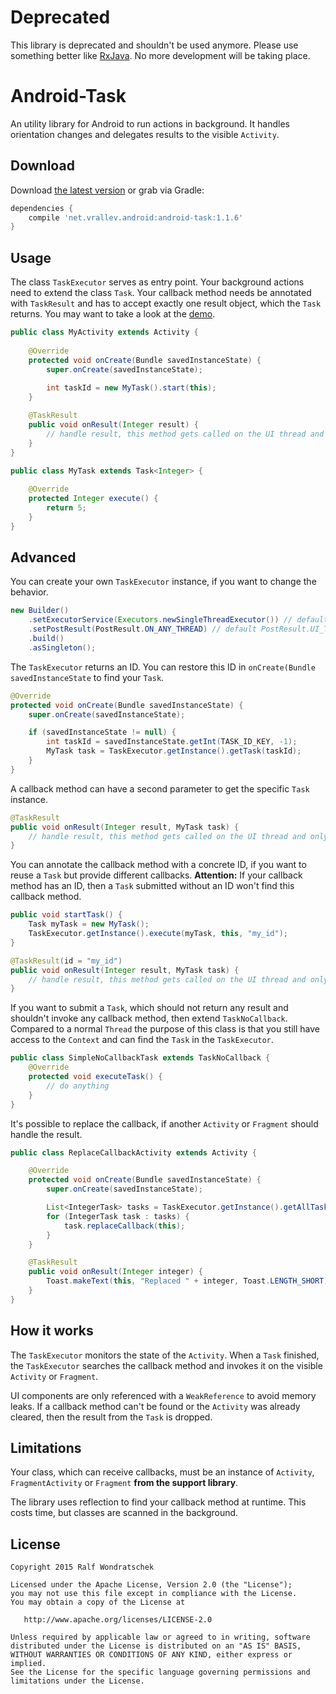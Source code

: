 # Deprecated

This library is deprecated and shouldn't be used anymore. Please use something better like [RxJava](https://github.com/ReactiveX/RxJava). No more development will be taking place.

Android-Task
============

An utility library for Android to run actions in background. It handles orientation changes and delegates results to the visible `Activity`.

Download
--------

Download [the latest version][1] or grab via Gradle:

```groovy
dependencies {
    compile 'net.vrallev.android:android-task:1.1.6'
}
```

Usage
-----

The class `TaskExecutor` serves as entry point. Your background actions need to extend the class `Task`. Your callback method needs be annotated with `TaskResult` and has to accept exactly one result object, which the `Task` returns. You may want to take a look at the [demo][2].

```java
public class MyActivity extends Activity {
	
	@Override
	protected void onCreate(Bundle savedInstanceState) {
		super.onCreate(savedInstanceState);
		
		int taskId = new MyTask().start(this);
	}

	@TaskResult
	public void onResult(Integer result) {
		// handle result, this method gets called on the UI thread and only if the activity is visible
	}
}

public class MyTask extends Task<Integer> {
	
	@Override
	protected Integer execute() {
		return 5;
	}
}
```

Advanced
--------

You can create your own `TaskExecutor` instance, if you want to change the behavior. 

```java
new Builder()
	.setExecutorService(Executors.newSingleThreadExecutor()) // default CachedThreadPool
	.setPostResult(PostResult.ON_ANY_THREAD) // default PostResult.UI_THREAD
	.build()
	.asSingleton();
```

The `TaskExecutor` returns an ID. You can restore this ID in `onCreate(Bundle savedInstanceState` to find your `Task`.

```java
@Override
protected void onCreate(Bundle savedInstanceState) {
    super.onCreate(savedInstanceState);

    if (savedInstanceState != null) {
        int taskId = savedInstanceState.getInt(TASK_ID_KEY, -1);
        MyTask task = TaskExecutor.getInstance().getTask(taskId);
    }
}
```

A callback method can have a second parameter to get the specific `Task` instance.

```java
@TaskResult
public void onResult(Integer result, MyTask task) {
	// handle result, this method gets called on the UI thread and only if the activity is visible
}
```

You can annotate the callback method with a concrete ID, if you want to reuse a `Task` but provide different callbacks. **Attention:** If your callback method has an ID, then a `Task` submitted without an ID won't find this callback method.

```java
public void startTask() {
	Task myTask = new MyTask();
	TaskExecutor.getInstance().execute(myTask, this, "my_id");
}

@TaskResult(id = "my_id")
public void onResult(Integer result, MyTask task) {
	// handle result, this method gets called on the UI thread and only if the activity is visible
}
```

If you want to submit a `Task`, which should not return any result and shouldn't invoke any callback method, then extend `TaskNoCallback`. Compared to a normal `Thread` the purpose of this class is that you still have access to the `Context` and can find the `Task` in the `TaskExecutor`.

```java
public class SimpleNoCallbackTask extends TaskNoCallback {
    @Override
    protected void executeTask() {
        // do anything
    }
}
```

It's possible to replace the callback, if another `Activity` or `Fragment` should handle the result.

```java
public class ReplaceCallbackActivity extends Activity {

    @Override
    protected void onCreate(Bundle savedInstanceState) {
        super.onCreate(savedInstanceState);

        List<IntegerTask> tasks = TaskExecutor.getInstance().getAllTasks(IntegerTask.class);
        for (IntegerTask task : tasks) {
            task.replaceCallback(this);
        }
    }

    @TaskResult
    public void onResult(Integer integer) {
        Toast.makeText(this, "Replaced " + integer, Toast.LENGTH_SHORT).show();
    }
}
```

How it works
------------

The `TaskExecutor` monitors the state of the `Activity`. When a `Task` finished, the `TaskExecutor` searches the callback method and invokes it on the visible `Activity` or `Fragment`. 

UI components are only referenced with a `WeakReference` to avoid memory leaks. If a callback method can't be found or the `Activity` was already cleared, then the result from the `Task` is dropped.

Limitations
-----------

Your class, which can receive callbacks, must be an instance of `Activity`, `FragmentActivity` or `Fragment` **from the support library**.

The library uses reflection to find your callback method at runtime. This costs time, but classes are scanned in the background.



License
-------

    Copyright 2015 Ralf Wondratschek

    Licensed under the Apache License, Version 2.0 (the "License");
    you may not use this file except in compliance with the License.
    You may obtain a copy of the License at

       http://www.apache.org/licenses/LICENSE-2.0

    Unless required by applicable law or agreed to in writing, software
    distributed under the License is distributed on an "AS IS" BASIS,
    WITHOUT WARRANTIES OR CONDITIONS OF ANY KIND, either express or implied.
    See the License for the specific language governing permissions and
    limitations under the License.


[1]: http://search.maven.org/#search|gav|1|g:"net.vrallev.android"%20AND%20a:"android-task"
[2]: https://github.com/vRallev/SQRL-Protocol/tree/master/android-sdk/src/main/java/net/vrallev/android/task/demo